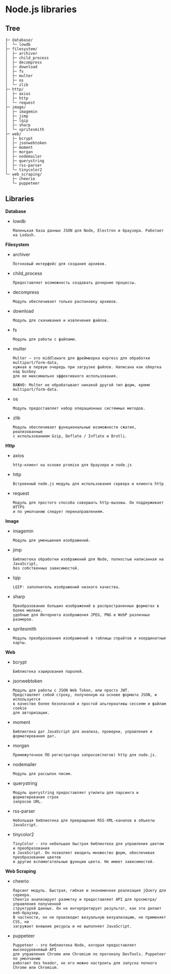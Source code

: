 Node.js libraries
===

Tree
---
    ├─ database/
    │  └─ lowdb
    ├─ filesystem/
    │  ├─ archiver			
    │  ├─ child_process
    │  ├─ decompress
    │  ├─ download
    │  ├─ fs
    │  ├─ multer
    │  ├─ os
    │  └─ zlib
    ├─ http/
    │  ├─ axios
    │  ├─ http
    │  └─ request
    ├─ image/
    │  ├─ imagemin
    │  ├─ jimp
    │  ├─ lqip
    │  ├─ sharp
    │  └─ spritesmith
    ├─ web/
    │  ├─ bcrypt
    │  ├─ jsonwebtoken
    │  ├─ moment
    │  ├─ morgan
    │  ├─ nodemailer
    │  ├─ querystring
    │  ├─ rss-parser
    │  └─ tinycolor2
    └─ web_scraping/
       ├─ cheerio
       └─ puppeteer

Libraries 
---
**Database**
- lowdb
  ```
  Маленькая база данных JSON для Node, Electron и браузера. Работает на Lodash.
  ```

**Filesystem**
- archiver
  ```
  Потоковый интерфейс для создания архивов.
  ``` 
- child_process
  ```
  Предоставляет возможность создавать дочерние процессы.
  ```
- decompress
  ```
  Модуль обеспечивает только распаковку архивов.
  ```
- download
  ```
  Модуль для скачивания и извлечения файлов.
  ```
- fs
  ```
  Модуль для работы с файлами.
  ```
- multer
  ```
  Multer — это middleware для фреймворка express для обработки multipart/form-data,
  нужная в первую очередь при загрузке файлов. Написана как обертка над busboy
  для ее максимально эффективного использования.

  ВАЖНО: Multer не обрабатывает никакой другой тип форм, кроме multipart/form-data.
  ```
- os
  ```
  Модуль предоставляет набор операционных системных методов.
  ```
- zlib
  ```
  Модуль обеспечивает функциональные возможности сжатия, реализованные
  с использованием Gzip, Deflate / Inflate и Brotli.
  ```

**Http**
- axios
  ```
  http-клиент на основе promise для браузера и node.js
  ```
- http
  ```
  Встроенный node.js модуль для использования сервера и клиента http
  ```
- request
  ```
  Модуль для простого способа совершать http-вызовы. Он поддерживает HTTPS
  и по умолчанию следует перенаправлениям.
  ```

**Image**
- imagemin
  ```
  Модуль для уменьшения изображений.
  ```
- jimp
  ```
  Библиотека обработки изображений для Node, полностью написанная на JavaScript,
  без собственных зависимостей.
  ```
- lqip
  ```
  LQIP: заполнитель изображений низкого качества.
  ```
- sharp
  ```
  Преобразование больших изображений в распространенных форматах в более мелкие,
  удобные для Интернета изображения JPEG, PNG и WebP различных размеров.
  ```
- spritesmith
  ```
  Модуль преобразования изображений в таблицы спрайтов и координатные карты.
  ```

**Web**
- bcrypt
  ```
  Библиотека хэширования паролей.
  ```
- jsonwebtoken
  ```
  Модуль для работы с JSON Web Token, или просто JWT.
  Представляет собой строку, полученную на основе формата JSON, и используется
  в качестве более безопасной и простой альтернативы сессиям и файлам cookie
  для авторизации.
  ```
- moment
  ```
  Библиотека дат JavaScript для анализа, проверки, управления и форматирования дат.
  ```
- morgan
  ```
  Промежуточное ПО регистратора запросов(логов) http для node.js.
  ```
- nodemailer
  ```
  Модуль для рассылок писем.
  ```
- querystring
  ```
  Модуль querystring предоставляет утилиты для парсинга и форматирования строк
  запросов URL. 
  ```
- rss-parser
  ```
  Небольшая библиотека для превращения RSS-XML-каналов в объекты JavaScript.
  ```
- tinycolor2
  ```
  TinyColor - это небольшая быстрая библиотека для управления цветом и преобразования
  в JavaScript. Он позволяет вводить множество форм, обеспечивая преобразование цветов
  и другие вспомогательные функции цвета. Не имеет зависимостей.
  ```

**Web Scraping**
- cheerio
  ```
  Парсинг модуль. Быстрая, гибкая и экономичная реализация jQuery для сервера.
  Cheerio анализирует разметку и предоставляет API для просмотра/управления полученной
  структурой данных. Он не интерпретирует результат, как это делает веб-браузер.
  В частности, он не производит визуальную визуализацию, не применяет CSS, не
  загружает внешние ресурсы и не выполняет JavaScript.
  ```
- puppeteer
  ```
  Puppeteer - это библиотека Node, которая предоставляет высокоуровневый API
  для управления Chrome или Chromium по протоколу DevTools. Puppeteer по умолчанию
  работает без header, но его можно настроить для запуска полного Chrome или Chromium.
  ```

